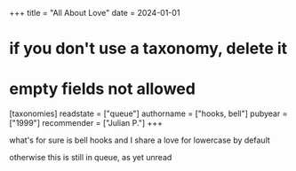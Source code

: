 +++
title = "All About Love"
date = 2024-01-01
# if you don't use a taxonomy, delete it
# empty fields not allowed
[taxonomies]
  readstate = ["queue"]
  authorname = ["hooks, bell"]
  pubyear = ["1999"]
  recommender = ["Julian P."]
+++

what's for sure is bell hooks and I share a love for lowercase by default

otherwise this is still in queue, as yet unread